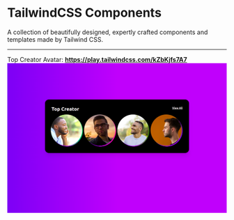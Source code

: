 # TailwindCSS Components
A collection of beautifully designed, expertly crafted components and templates made by Tailwind CSS.

------------
Top Creator Avatar: **https://play.tailwindcss.com/kZbKjfs7A7**
![img.png](top-creator-avatar.png)